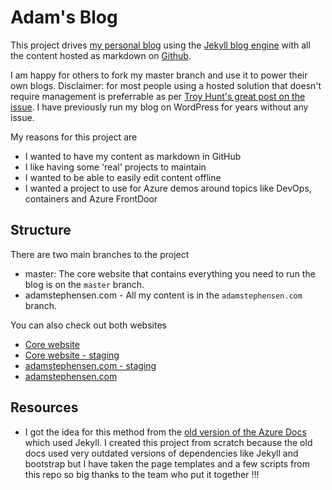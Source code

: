 # Adam's Blog

This project drives [my personal blog](https://adamstephensen.com) using the [Jekyll blog engine](https://jekyllrb.com/) with all the content hosted as markdown on [Github](https://github.com/adamstephensen/adamstephensen.blog).

I am happy for others to fork my master branch and use it to power their own blogs.
Disclaimer: for most people using a hosted solution that doesn't require management is preferrable as per [Troy Hunt's great post on the issue](https://www.troyhunt.com/its-a-new-blog/). I have previously run my blog on WordPress for years without any issue.

My reasons for this project are 
- I wanted to have my content as markdown in GitHub 
- I like having some 'real' projects to maintain
- I wanted to be able to easily edit content offline
- I wanted a project to use for Azure demos around topics like DevOps, containers and Azure FrontDoor

## Structure
There are two main branches to the project

- master: The core website that contains everything you need to run the blog is on the ```master``` branch.
- adamstephensen.com - All my content is in the ```adamstephensen.com``` branch.

You can also check out both websites

- [Core website](https://adamstephensen-blog-core.azurewebsites.net/)
- [Core website - staging](https://adamstephensen-blog-core-staging.azurewebsites.net/)
- [adamstephensen.com - staging](https://adamstephensen-blog-dev.azurewebsites.net/)
- [adamstephensen.com](https://adamstephensen.com)

## Resources
- I got the idea for this method from the [old version of the Azure Docs](https://github.com/Azure/azure.github.io) which used Jekyll. I created this project from scratch because the old docs used very outdated versions of dependencies like Jekyll and bootstrap but I have taken the page templates and a few scripts from this repo so big thanks to the team who put it together !!! 